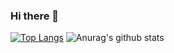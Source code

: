 ### Hi there 👋
[![Top Langs](https://github-readme-stats.vercel.app/api/top-langs/?username=Werever1001)](https://github.com/Werever1001/github-readme-stats)
![Anurag's github stats](https://github-readme-stats.vercel.app/api?username=Werever1001&show_icons=true&theme=tokyonight)
<!--
**Werever1001/Werever1001** is a ✨ _special_ ✨ repository because its `README.md` (this file) appears on your GitHub profile.

Here are some ideas to get you started:

- 🔭 I’m currently working on ...
- 🌱 I’m currently learning ...
- 👯 I’m looking to collaborate on ...
- 🤔 I’m looking for help with ...
- 💬 Ask me about ...
- 📫 How to reach me: ...
- 😄 Pronouns: ...
- ⚡ Fun fact: ...
-->
